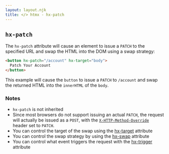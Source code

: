 ```yaml
---
layout: layout.njk
title: </> htmx - hx-patch
---
```


## `hx-patch`

The `hx-patch` attribute will cause an element to issue a `PATCH` to the specified URL and swap
the HTML into the DOM using a swap strategy:

```html
<button hx-patch="/account" hx-target="body">
  Patch Your Account
</button>
```

This example will cause the `button` to issue a `PATCH` to `/account` and swap the returned HTML into
 the `innerHTML` of the `body`.
 
### Notes

* `hx-patch` is not inherited
* Since most browsers do not support issuing an actual `PATCH`, the request will actually be issued
  as a `POST`, with the [`X-HTTP-Method-Override`](https://en.wikipedia.org/wiki/List_of_HTTP_header_fields) header set to `PATCH`.
* You can control the target of the swap using the [hx-target](/attributes/hx-target) attribute
* You can control the swap strategy by using the [hx-swap](/attributes/hx-swap) attribute
* You can control what event triggers the request with the [hx-trigger](/attributes/hx-trigger) attribute
